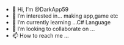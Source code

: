 - 👋 Hi, I’m @DarkApp59
- 👀 I’m interested in... making app,game etc
- 🌱 I’m currently learning ...C# Language
- 💞️ I’m looking to collaborate on ...
- 📫 How to reach me ...

<!---
DarkApp59/DarkApp59 is a ✨ special ✨ repository because its `README.md` (this file) appears on your GitHub profile.
You can click the Preview link to take a look at your changes.
--->
